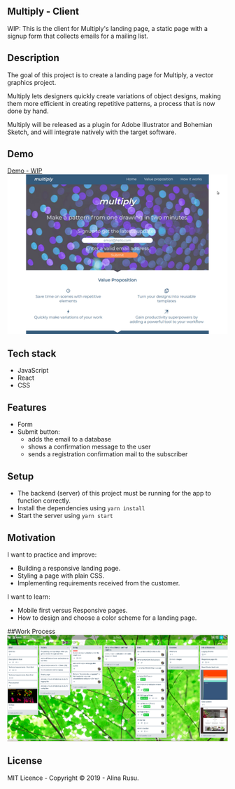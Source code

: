 ## Multiply - Client

WIP: This is the client for Multiply's landing page, a static page with a signup form that collects emails for a mailing list.

## Description

The goal of this project is to create a landing page for Multiply, a vector graphics project. 

Multiply lets designers quickly create variations of object designs, making them more efficient in creating repetitive patterns, a process that is now done by hand.

Multiply will be released as a plugin for Adobe Illustrator and Bohemian Sketch, and will integrate natively with the target software.

## Demo
[Demo - WIP](https://competent-golick-0dcc04.netlify.com/)
![](WIP-demo.gif)

## Tech stack

* JavaScript
* React
* CSS

## Features

* Form 
* Submit button:
   * adds the email to a database 
   * shows a confirmation message to the user
   * sends a registration confirmation mail to the subscriber 

## Setup

* The backend (server) of this project must be running for the app to function correctly.
* Install the dependencies using `yarn install`
* Start the server using `yarn start`

## Motivation

I want to practice and improve:
* Building a responsive landing page.
* Styling a page with plain CSS.
* Implementing requirements received from the customer.

I want to learn:
* Mobile first versus Responsive pages.
* How to design and choose a color scheme for a landing page. 

##Work Process
![](work-process.png)

## License

MIT Licence - Copyright &copy; 2019 - Alina Rusu.

